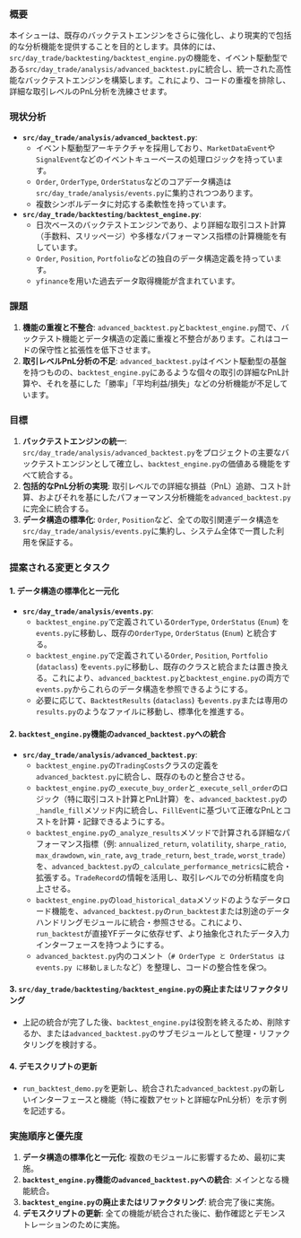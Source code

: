 ### 概要

本イシューは、既存のバックテストエンジンをさらに強化し、より現実的で包括的な分析機能を提供することを目的とします。具体的には、`src/day_trade/backtesting/backtest_engine.py`の機能を、イベント駆動型である`src/day_trade/analysis/advanced_backtest.py`に統合し、統一された高性能なバックテストエンジンを構築します。これにより、コードの重複を排除し、詳細な取引レベルのPnL分析を洗練させます。

### 現状分析

*   **`src/day_trade/analysis/advanced_backtest.py`**:
    *   イベント駆動型アーキテクチャを採用しており、`MarketDataEvent`や`SignalEvent`などのイベントキューベースの処理ロジックを持っています。
    *   `Order`, `OrderType`, `OrderStatus`などのコアデータ構造は`src/day_trade/analysis/events.py`に集約されつつあります。
    *   複数シンボルデータに対応する柔軟性を持っています。
*   **`src/day_trade/backtesting/backtest_engine.py`**:
    *   日次ベースのバックテストエンジンであり、より詳細な取引コスト計算（手数料、スリッページ）や多様なパフォーマンス指標の計算機能を有しています。
    *   `Order`, `Position`, `Portfolio`などの独自のデータ構造定義を持っています。
    *   `yfinance`を用いた過去データ取得機能が含まれています。

### 課題

1.  **機能の重複と不整合**: `advanced_backtest.py`と`backtest_engine.py`間で、バックテスト機能とデータ構造の定義に重複と不整合があります。これはコードの保守性と拡張性を低下させます。
2.  **取引レベルPnL分析の不足**: `advanced_backtest.py`はイベント駆動型の基盤を持つものの、`backtest_engine.py`にあるような個々の取引の詳細なPnL計算や、それを基にした「勝率」「平均利益/損失」などの分析機能が不足しています。

### 目標

1.  **バックテストエンジンの統一**: `src/day_trade/analysis/advanced_backtest.py`をプロジェクトの主要なバックテストエンジンとして確立し、`backtest_engine.py`の価値ある機能をすべて統合する。
2.  **包括的なPnL分析の実現**: 取引レベルでの詳細な損益（PnL）追跡、コスト計算、およびそれを基にしたパフォーマンス分析機能を`advanced_backtest.py`に完全に統合する。
3.  **データ構造の標準化**: `Order`, `Position`など、全ての取引関連データ構造を`src/day_trade/analysis/events.py`に集約し、システム全体で一貫した利用を保証する。

### 提案される変更とタスク

#### 1. データ構造の標準化と一元化

*   **`src/day_trade/analysis/events.py`**:
    *   `backtest_engine.py`で定義されている`OrderType`, `OrderStatus` (`Enum`) を`events.py`に移動し、既存の`OrderType`, `OrderStatus` (`Enum`) と統合する。
    *   `backtest_engine.py`で定義されている`Order`, `Position`, `Portfolio` (`dataclass`) を`events.py`に移動し、既存のクラスと統合または置き換える。これにより、`advanced_backtest.py`と`backtest_engine.py`の両方で`events.py`からこれらのデータ構造を参照できるようにする。
    *   必要に応じて、`BacktestResults` (`dataclass`) も`events.py`または専用の`results.py`のようなファイルに移動し、標準化を推進する。

#### 2. `backtest_engine.py`機能の`advanced_backtest.py`への統合

*   **`src/day_trade/analysis/advanced_backtest.py`**:
    *   `backtest_engine.py`の`TradingCosts`クラスの定義を`advanced_backtest.py`に統合し、既存のものと整合させる。
    *   `backtest_engine.py`の`_execute_buy_order`と`_execute_sell_order`のロジック（特に取引コスト計算とPnL計算）を、`advanced_backtest.py`の`_handle_fill`メソッド内に統合し、`FillEvent`に基づいて正確なPnLとコストを計算・記録できるようにする。
    *   `backtest_engine.py`の`_analyze_results`メソッドで計算される詳細なパフォーマンス指標（例: `annualized_return`, `volatility`, `sharpe_ratio`, `max_drawdown`, `win_rate`, `avg_trade_return`, `best_trade`, `worst_trade`）を、`advanced_backtest.py`の`_calculate_performance_metrics`に統合・拡張する。`TradeRecord`の情報を活用し、取引レベルでの分析精度を向上させる。
    *   `backtest_engine.py`の`load_historical_data`メソッドのようなデータロード機能を、`advanced_backtest.py`の`run_backtest`または別途のデータハンドリングモジュールに統合・参照させる。これにより、`run_backtest`が直接YFデータに依存せず、より抽象化されたデータ入力インターフェースを持つようにする。
    *   `advanced_backtest.py`内のコメント（`# OrderType と OrderStatus は events.py に移動しました`など）を整理し、コードの整合性を保つ。

#### 3. `src/day_trade/backtesting/backtest_engine.py`の廃止またはリファクタリング

*   上記の統合が完了した後、`backtest_engine.py`は役割を終えるため、削除するか、または`advanced_backtest.py`のサブモジュールとして整理・リファクタリングを検討する。

#### 4. デモスクリプトの更新

*   `run_backtest_demo.py`を更新し、統合された`advanced_backtest.py`の新しいインターフェースと機能（特に複数アセットと詳細なPnL分析）を示す例を記述する。

### 実施順序と優先度

1.  **データ構造の標準化と一元化**: 複数のモジュールに影響するため、最初に実施。
2.  **`backtest_engine.py`機能の`advanced_backtest.py`への統合**: メインとなる機能統合。
3.  **`backtest_engine.py`の廃止またはリファクタリング**: 統合完了後に実施。
4.  **デモスクリプトの更新**: 全ての機能が統合された後に、動作確認とデモンストレーションのために実施。